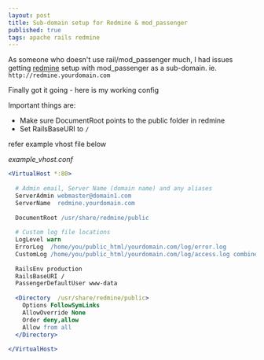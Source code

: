 ```yaml
--- 
layout: post
title: Sub-domain setup for Redmine & mod_passenger
published: true
tags: apache rails redmine
---
```


As someone who doesn't use rail/mod_passenger much, I had issues 
getting [redmine](http://redmine.org) setup with mod_passenger as a sub-domain. ie. `http://redmine.yourdomain.com`
 
Finally got it going - here is my working config

Important things are:

* Make sure DocumentRoot points to the public folder in redmine
* Set RailsBaseURI to `/`

refer example vhost file below

_example_vhost.conf_

``` apache
<VirtualHost *:80>
 
  # Admin email, Server Name (domain name) and any aliases
  ServerAdmin webmaster@domain1.com
  ServerName  redmine.yourdomain.com
 
  DocumentRoot /usr/share/redmine/public
 
  # Custom log file locations
  LogLevel warn
  ErrorLog  /home/you/public_html/yourdomain.com/log/error.log
  CustomLog /home/you/public_html/yourdomain.com/log/access.log combined
 
  RailsEnv production
  RailsBaseURI /
  PassengerDefaultUser www-data
 
  <Directory  /usr/share/redmine/public>
    Options FollowSymLinks
    AllowOverride None
    Order deny,allow
    Allow from all
  </Directory>
 
</VirtualHost>
```